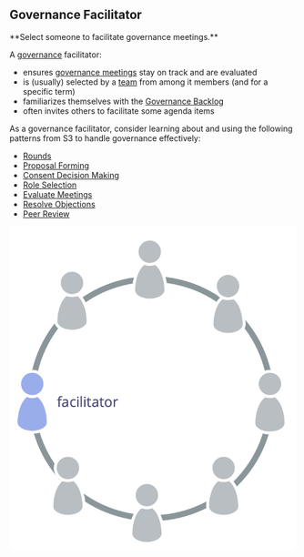 ## Governance Facilitator

<summary>
**Select someone to facilitate governance meetings.**
</summary>

A [governance](glossary:governance) facilitator:

-   ensures [governance meetings](section:governance-meeting) stay on track and are evaluated
-   is (usually) selected by a [team](glossary:team) from among it members (and for a specific term)
-   familiarizes themselves with the [Governance Backlog](section:governance-backlog)
-   often invites others to facilitate some agenda items

As a governance facilitator, consider learning about and using the following patterns from S3 to handle governance effectively:

-   [Rounds](section:rounds)
-   [Proposal Forming](section:proposal-forming)
-   [Consent Decision Making](section:consent-decision-making)
-   [Role Selection](section:role-selection)
-   [Evaluate Meetings](section:evaluate-meetings)
-   [Resolve Objections](section:resolve-objections)
-   [Peer Review](section:peer-review)

![The governance facilitator is typically a member of the team](img/circle/facilitator.png)
